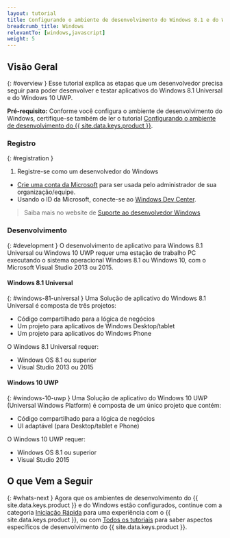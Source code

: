 ```yaml
---
layout: tutorial
title: Configurando o ambiente de desenvolvimento do Windows 8.1 e do Windows 10
breadcrumb_title: Windows
relevantTo: [windows,javascript]
weight: 5
---
```

<!-- NLS_CHARSET=UTF-8 -->
## Visão Geral
{: #overview }
Esse tutorial explica as etapas que um desenvolvedor precisa seguir para poder desenvolver e testar aplicativos do Windows 8.1 Universal e do Windows 10 UWP.

**Pré-requisito:** Conforme você configura o ambiente de desenvolvimento do Windows, certifique-se também de ler o tutorial [Configurando o ambiente de desenvolvimento do {{ site.data.keys.product }}](../mobilefirst/).

### Registro
{: #registration }
1. Registre-se como um desenvolvedor do Windows

- [Crie uma conta da Microsoft](https://signup.live.com/) para ser usada pelo administrador de sua organização/equipe.
- Usando o ID da Microsoft, conecte-se ao [Windows Dev Center](https://dev.windows.com/en-us/programs/join).

> Saiba mais no website de [Suporte ao desenvolvedor Windows](https://dev.windows.com/en-us/support)

### Desenvolvimento
{: #development }
O desenvolvimento de aplicativo para Windows 8.1 Universal ou Windows 10 UWP requer uma estação de trabalho PC executando o sistema operacional Windows 8.1 ou Windows 10, com o Microsoft Visual Studio 2013 ou 2015.

#### Windows 8.1 Universal
{: #windows-81-universal }
Uma Solução de aplicativo do Windows 8.1 Universal é composta de três projetos:

- Código compartilhado para a lógica de negócios
- Um projeto para aplicativos de Windows Desktop/tablet
- Um projeto para aplicativos do Windows Phone

O Windows 8.1 Universal requer:

- Windows OS 8.1 ou superior
- Visual Studio 2013 ou 2015

#### Windows 10 UWP
{: #windows-10-uwp }
Uma Solução de aplicativo do Windows 10 UWP (Universal Windows Platform) é composta de um único projeto que contém:

- Código compartilhado para a lógica de negócios
- UI adaptável (para Desktop/tablet e Phone) 

O Windows 10 UWP requer:

- Windows OS 8.1 ou superior
- Visual Studio 2015

## O que Vem a Seguir
{: #whats-next }
Agora que os ambientes de desenvolvimento do {{ site.data.keys.product }} e do Windows estão configurados, continue com a categoria [Iniciação Rápida](../../../quick-start/windows-8-10/) para uma experiência com o {{ site.data.keys.product }}, ou com [Todos os tutoriais](../../../all-tutorials) para saber aspectos específicos de desenvolvimento do {{ site.data.keys.product }}.
